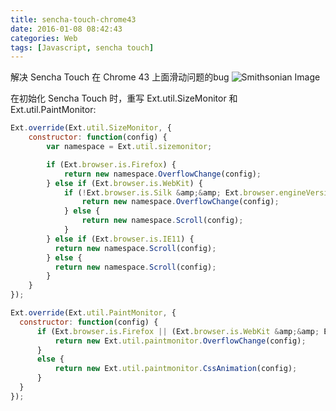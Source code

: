 ```yaml
---
title: sencha-touch-chrome43
date: 2016-01-08 08:42:43
categories: Web
tags: [Javascript, sencha touch]
---
```

解决 Sencha Touch 在 Chrome 43 上面滑动问题的bug
![Smithsonian Image](/images/Screen-Shot-2015-04-28-at-9.10.36-AM.png)

<!--more-->

在初始化 Sencha Touch 时，重写 Ext.util.SizeMonitor 和 Ext.util.PaintMonitor:
``` javascript
Ext.override(Ext.util.SizeMonitor, {
    constructor: function(config) {
        var namespace = Ext.util.sizemonitor;

        if (Ext.browser.is.Firefox) {
            return new namespace.OverflowChange(config);
        } else if (Ext.browser.is.WebKit) {
            if (!Ext.browser.is.Silk &amp;&amp; Ext.browser.engineVersion.gtEq('535') &amp;&amp; !Ext.browser.engineVersion.ltEq('537.36')) {
                return new namespace.OverflowChange(config);
            } else {
                return new namespace.Scroll(config);
            }
        } else if (Ext.browser.is.IE11) {
          return new namespace.Scroll(config);
        } else {
          return new namespace.Scroll(config);
        }
    }
});
```
``` javascript
Ext.override(Ext.util.PaintMonitor, {
  constructor: function(config) {
      if (Ext.browser.is.Firefox || (Ext.browser.is.WebKit &amp;&amp; Ext.browser.engineVersion.gtEq('536') &amp;&amp; !Ext.browser.engineVersion.ltEq('537.36') &amp;&amp; !Ext.os.is.Blackberry)) {
          return new Ext.util.paintmonitor.OverflowChange(config);
      }
      else {
          return new Ext.util.paintmonitor.CssAnimation(config);
      }
  }
});
```
